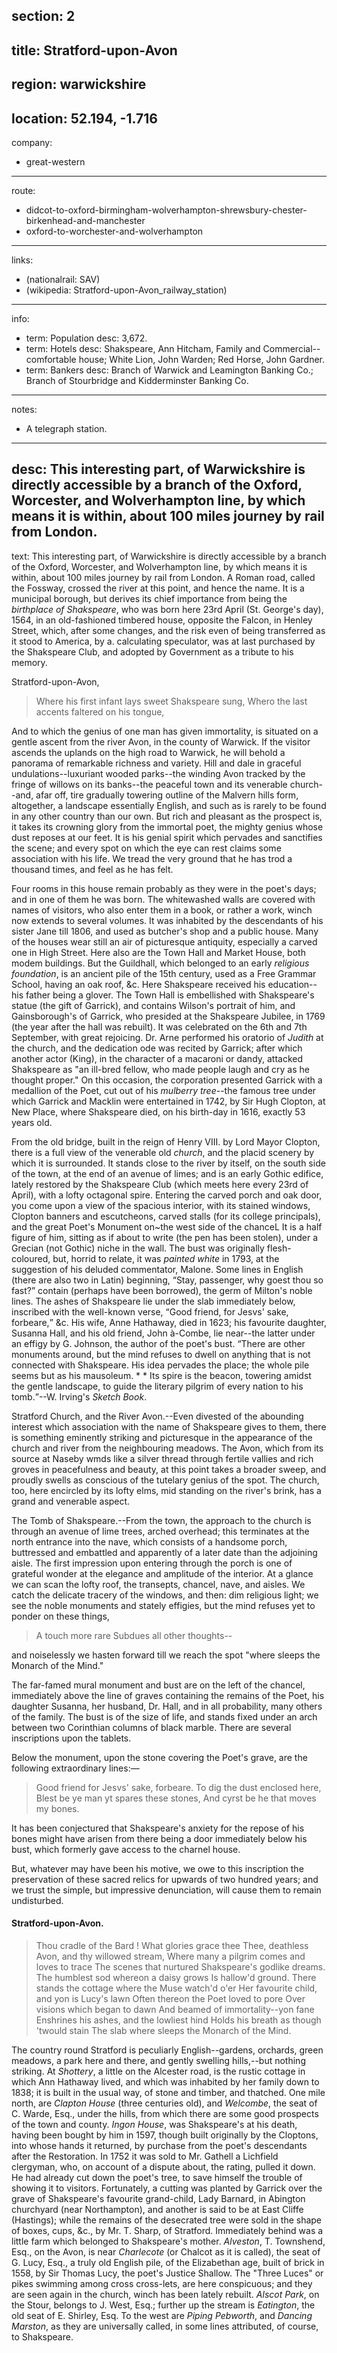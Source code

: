 section: 2
----
title: Stratford-upon-Avon
----
region: warwickshire
----
location: 52.194, -1.716
----
company:
- great-western
----
route:
- didcot-to-oxford-birmingham-wolverhampton-shrewsbury-chester-birkenhead-and-manchester
- oxford-to-worchester-and-wolverhampton
----
links:
- (nationalrail: SAV)
- (wikipedia: Stratford-upon-Avon_railway_station)
----
info:
- term: Population
  desc: 3,672.
- term: Hotels
  desc: Shakspeare, Ann Hitcham, Family and Commercial--comfortable house; White Lion, John Warden; Red Horse, John Gardner.
- term: Bankers
  desc: Branch of Warwick and Leamington Banking Co.; Branch of Stourbridge and Kidderminster Banking Co.
----
notes:
- A telegraph station.
----
desc: This interesting part, of Warwickshire is directly accessible by a branch of the Oxford, Worcester, and Wolverhampton line, by which means it is within, about 100 miles journey by rail from London.
----
text: This interesting part, of Warwickshire is directly accessible by a branch of the Oxford, Worcester, and Wolverhampton line, by which means it is within, about 100 miles journey by rail from London. A Roman road, called the Fossway, crossed the river at this point, and hence the name. It is a municipal borough, but derives its chief importance from being the *birthplace of Shakspeare*, who was born here 23rd April (St. George's day), 1564, in an old-fashioned timbered house, opposite the Falcon, in Henley Street, which, after some changes, and the risk even of being transferred as it stood to America, by a. calculating speculator, was at last purchased by the Shakspeare Club, and adopted by Government as a tribute to his memory.

Stratford-upon-Avon,

> Where his first infant lays sweet Shakspeare sung,
> Whero the last accents faltered on his tongue,

And to which the genius of one man has given immortality, is situated on a gentle ascent from the river Avon, in the county of Warwick. If the visitor ascends the uplands on the high road to Warwick, he will behold a panorama of remarkable richness and variety. Hill and dale in graceful undulations--luxuriant wooded parks--the winding Avon tracked by the fringe of willows on its banks--the peaceful town and its venerable church--and, afar off, tire gradually towering outline of the Malvern hills form, altogether, a landscape essentially English, and such as is rarely to be found in any other country than our own. But rich and pleasant as the prospect is, it takes its crowning glory from the immortal poet, the mighty genius whose dust reposes at our feet. It is his genial spirit which pervades and sanctifies the scene; and every spot on which the eye can rest claims some association with his life. We tread the very ground that he has trod a thousand times, and feel as he has felt.

Four rooms in this house remain probably as they were in the poet's days; and in one of them he was born. The whitewashed walls are covered with names of visitors, who also enter them in a book, or rather a work, winch now extends to several volumes. It was inhabited by the descendants of his sister Jane till 1806, and used as butcher's shop and a public house. Many of the houses wear still an air of picturesque antiquity, especially a carved one in High Street. Here also are the Town Hall and Market House, both modem buildings. But the Guildhall, which belonged to an early *religious foundation*, is an ancient pile of the 15th century, used as a Free Grammar School, having an oak roof, &c. Here Shakspeare received his education--his father being a glover. The Town Hall is embellished with Shakspeare's statue (the gift of Garrick), and contains Wilson's portrait of him, and Gainsborough's of Garrick, who presided at the Shakspeare Jubilee, in 1769 (the year after the hall was rebuilt). It was celebrated on the 6th and 7th September, with great rejoicing. Dr. Arne performed his oratorio of *Judith* at the church, and the dedication ode was recited by Garrick; after which another actor (King), in the character of a macaroni or dandy, attacked Shakspeare as "an ill-bred fellow, who made people laugh and cry as he thought proper." On this occasion, the corporation presented Garrick with a medallion of the Poet, cut out of his *mulberry tree*--the famous tree under which Garrick and Macklin were entertained in 1742, by Sir Hugh Clopton, at New Place, where Shakspeare died, on his birth-day in 1616, exactly 53 years old.

From the old bridge, built in the reign of Henry VIII. by Lord Mayor Clopton, there is a full view of the venerable old *church*, and the placid scenery by which it is surrounded. It stands close to the river by itself, on the south side of the town, at the end of an avenue of limes; and is an early Gothic edifice, lately restored by the Shakspeare Club (which meets here every 23rd of April), with a lofty octagonal spire. Entering the carved porch and oak door, you come upon a view of the spacious interior, with its stained windows, Clopton banners and escutcheons, carved stalls (for its college principals), and the great Poet's Monument on~the west side of the chanceL It is a half figure of him, sitting as if about to write (the pen has been stolen), under a Grecian (not Gothic) niche in the wall. The bust was originally flesh-coloured, but, horrid to relate, it was *painted white* in 1793, at the suggestion of his deluded commentator, Malone. Some lines in English (there are also two in Latin) beginning, <q>Stay, passenger, why goest thou so fast?</q> contain (perhaps have been borrowed), the germ of Milton's noble lines. The ashes of Shakspeare lie under the slab immediately below, inscribed with the well-known verse, <q>Good friend, for Jesvs' sake, forbeare,</q> &c. His wife, Anne Hathaway, died in 1623; his favourite daughter, Susanna Hall, and his old friend, John à-Combe, lie near--the latter under an effigy by G. Johnson, the author of the poet's bust. <q>There are other monuments around, but the mind refuses to dwell on anything that is not connected with Shakspeare. His idea pervades the place; the whole pile seems but as his mausoleum. * * Its spire is the beacon, towering amidst the gentle landscape, to guide the literary pilgrim of every nation to his tomb.</q>--W. Irving's <cite>Sketch Book</cite>.

<span class="smcp">Stratford Church, and the River Avon.</span>--Even divested of the abounding interest which association with the name of Shakspeare gives to them, there is something eminently striking and picturesque in the appearance of the church and river from the neighbouring meadows. The Avon, which from its source at Naseby wmds like a silver thread through fertile vallies and rich groves in peacefulness and beauty, at this point takes a broader sweep, and proudly swells as conscious of the tutelary genius of the spot. The church, too, here encircled by its lofty elms, mid standing on the river's brink, has a grand and venerable aspect.

<span class="smcp">The Tomb of Shakspeare.</span>--From the town, the approach to the church is through an avenue of lime trees, arched overhead; this terminates at the north entrance into the nave, which consists of a handsome porch, buttressed and embattled and apparently of a later date than the adjoining aisle. The first impression upon entering through the porch is one of grateful wonder at the elegance and amplitude of the interior. At a glance we can scan the lofty roof, the transepts, chancel, nave, and aisles. We catch the delicate tracery of the windows, and then: dim religious light; we see the noble monuments and stately effigies, but the mind refuses yet to ponder on these things,

> A touch more rare
Subdues all other thoughts--

and noiselessly we hasten forward till we reach the spot "where sleeps the Monarch of the Mind."

The far-famed mural monument and bust are on the left of the chancel, immediately above the line of graves containing the remains of the Poet, his daughter Susanna, her husband, Dr. Hall, and in all probability, many others of the family. The bust is of the size of life, and stands fixed under an arch between two Corinthian columns of black marble. There are several inscriptions upon the tablets.

Below the monument, upon the stone covering the Poet's grave, are the following extraordinary lines:—

> Good friend for Jesvs' sake, forbeare.
> To dig the dust enclosed here,
> Blest be ye man yt spares these stones,
> And cyrst be he that moves my bones.

It has been conjectured that Shakspeare's anxiety for the repose of his bones might have arisen from there being a door immediately below his bust, which formerly gave access to the charnel house.

But, whatever may have been his motive, we owe to this inscription the preservation of these sacred relics for upwards of two hundred years; and we trust the simple, but impressive denunciation, will cause them to remain undisturbed.

#### Stratford-upon-Avon.

> Thou cradle of the Bard ! What glories grace thee
> Thee, deathless Avon, and thy willowed stream,
> Where many a pilgrim comes and loves to trace
> The scenes that nurtured Shakspeare's godlike dreams.
> The humblest sod whereon a daisy grows
> Is hallow'd ground.
> There stands the cottage where the Muse watch'd o'er
> Her favourite child, and yon is Lucy's lawn
> Often thereon the Poet loved to pore
> Over visions which began to dawn
> And beamed of immortality--yon fane
> Enshrines his ashes, and the lowliest hind
> Holds his breath as though 'twould stain
> The slab where sleeps the Monarch of the Mind.

The country round Stratford is peculiarly English--gardens, orchards, green meadows, a park here and there, and gently swelling hills,--but nothing striking. At *Shottery*, a little on the Alcester road, is the rustic cottage in which Ann Hathaway lived, and which was inhabited by her family down to 1838; it is built in the usual way, of stone and timber, and thatched. One mile north, are *Clapton House* (three centuries old), and *Welcombe*, the seat of C. Warde, Esq., under the hills, from which there are some good prospects of the town and county. *Ingon House*, was Shakspeare's at his death, having been bought by him in 1597, though built originally by the Cloptons, into whose hands it returned, by purchase from the poet's descendants after the Restoration. In 1752 it was sold to Mr. Gathell a Lichfield clergyman, who, on account of a dispute about, the rating, pulled it down. He had already cut down the poet's tree, to save himself the trouble of showing it to visitors. Fortunately, a cutting was planted by Garrick over the grave of Shakspeare's favourite grand-child, Lady Barnard, in Abington churchyard (near Northampton), and another is said to be at East Cliffe (Hastings); while the remains of the desecrated tree were sold in the shape of boxes, cups, &c., by Mr. T. Sharp, of Stratford. Immediately behind was a little farm which belonged to Shakspeare's mother. *Alveston*, T. Townshend, Esq., on the Avon, is near *Charlecote* (or Chalcot as it is called), the seat of G. Lucy, Esq., a truly old English pile, of the Elizabethan age, built of brick in 1558, by Sir Thomas Lucy, the poet's Justice Shallow. The "Three Luces" or pikes swimming among cross cross-lets, are here conspicuous; and they are seen again in the church, winch has been lately rebuilt. *Alscot Park*, on the Stour, belongs to J. West, Esq.; further up the stream is *Eatington*, the old seat of E. Shirley, Esq. To the west are *Piping Pebworth*, and *Dancing Marston*, as they are universally called, in some lines attributed, of course, to Shakspeare.
